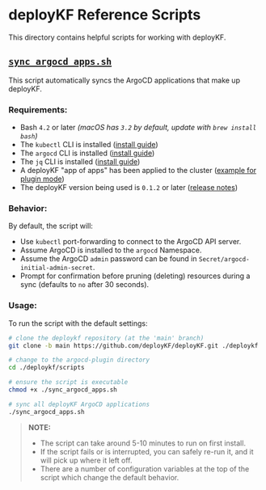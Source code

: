 # deployKF Reference Scripts

This directory contains helpful scripts for working with deployKF.

## [`sync_argocd_apps.sh`](./sync_argocd_apps.sh)

This script automatically syncs the ArgoCD applications that make up deployKF.

### Requirements:

- Bash `4.2` or later _(macOS has `3.2` by default, update with `brew install bash`)_
- The `kubectl` CLI is installed ([install guide](https://kubernetes.io/docs/tasks/tools/install-kubectl/))
- The `argocd` CLI is installed ([install guide](https://argo-cd.readthedocs.io/en/stable/cli_installation/))
- The `jq` CLI is installed ([install guide](https://stedolan.github.io/jq/download/))
- A deployKF "app of apps" has been applied to the cluster ([example for plugin mode](../argocd-plugin/README.md#plugin-usage))
- The deployKF version being used is `0.1.2` or later ([release notes](https://www.deploykf.org/releases/changelog-deploykf/))

### Behavior:

By default, the script will:

- Use `kubectl` port-forwarding to connect to the ArgoCD API server.
- Assume ArgoCD is installed to the `argocd` Namespace.
- Assume the ArgoCD `admin` password can be found in `Secret/argocd-initial-admin-secret`.
- Prompt for confirmation before pruning (deleting) resources during a sync (defaults to `no` after 30 seconds).

### Usage:

To run the script with the default settings:

```bash
# clone the deploykf repository (at the 'main' branch)
git clone -b main https://github.com/deployKF/deployKF.git ./deploykf

# change to the argocd-plugin directory
cd ./deploykf/scripts

# ensure the script is executable
chmod +x ./sync_argocd_apps.sh

# sync all deployKF ArgoCD applications
./sync_argocd_apps.sh
```

> __NOTE:__
>
> - The script can take around 5-10 minutes to run on first install.
> - If the script fails or is interrupted, you can safely re-run it, and it will pick up where it left off.
> - There are a number of configuration variables at the top of the script which change the default behavior.